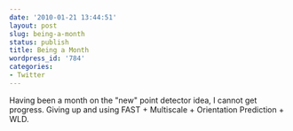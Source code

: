 ```yaml
---
date: '2010-01-21 13:44:51'
layout: post
slug: being-a-month
status: publish
title: Being a Month
wordpress_id: '784'
categories:
- Twitter
---
```


Having been a month on the "new" point detector idea, I cannot get progress. Giving up and using FAST + Multiscale + Orientation Prediction + WLD.
